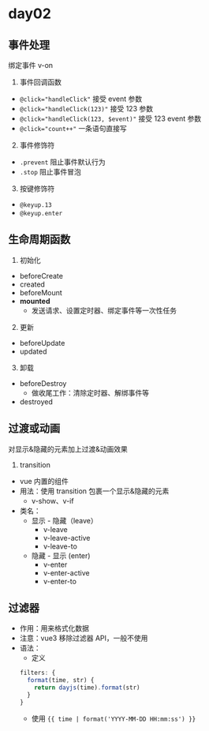 # day02

## 事件处理

绑定事件 v-on

1. 事件回调函数

- `@click="handleClick"` 接受 event 参数
- `@click="handleClick(123)"` 接受 123 参数
- `@click="handleClick(123, $event)"` 接受 123 event 参数
- `@click="count++"` 一条语句直接写

2. 事件修饰符

- `.prevent` 阻止事件默认行为
- `.stop` 阻止事件冒泡

3. 按键修饰符

- `@keyup.13`
- `@keyup.enter`

## 生命周期函数

1. 初始化

- beforeCreate
- created
- beforeMount
- **mounted**
  - 发送请求、设置定时器、绑定事件等一次性任务

2. 更新

- beforeUpdate
- updated

3. 卸载

- beforeDestroy
  - 做收尾工作：清除定时器、解绑事件等
- destroyed

## 过渡或动画

对显示&隐藏的元素加上过渡&动画效果

1. transition

- vue 内置的组件
- 用法：使用 transition 包裹一个显示&隐藏的元素
  - v-show、v-if
- 类名：
  - 显示 - 隐藏（leave）
    - v-leave
    - v-leave-active
    - v-leave-to
  - 隐藏 - 显示 (enter)
    - v-enter
    - v-enter-active
    - v-enter-to

## 过滤器

- 作用：用来格式化数据
- 注意：vue3 移除过滤器 API，一般不使用
- 语法：
  - 定义
  ```js
  filters: {
    format(time, str) {
      return dayjs(time).format(str)
    }
  }
  ```
  - 使用
    `{{ time | format('YYYY-MM-DD HH:mm:ss') }}`


